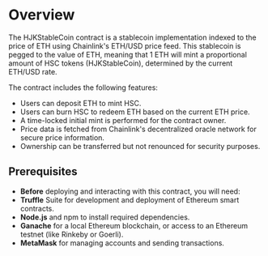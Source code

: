 # Overview

The HJKStableCoin contract is a stablecoin implementation indexed to the price of ETH using Chainlink's ETH/USD price feed. This stablecoin is pegged to the value of ETH, meaning that 1 ETH will mint a proportional amount of HSC tokens (HJKStableCoin), determined by the current ETH/USD rate.

The contract includes the following features:

- Users can deposit ETH to mint HSC.
- Users can burn HSC to redeem ETH based on the current ETH price.
- A time-locked initial mint is performed for the contract owner.
- Price data is fetched from Chainlink's decentralized oracle network for secure price information.
- Ownership can be transferred but not renounced for security purposes.


## Prerequisites
- **Before** deploying and interacting with this contract, you will need:
- **Truffle** Suite for development and deployment of Ethereum smart contracts.
- **Node.js** and npm to install required dependencies.
- **Ganache** for a local Ethereum blockchain, or access to an Ethereum testnet (like Rinkeby or Goerli).
- **MetaMask** for managing accounts and sending transactions.

